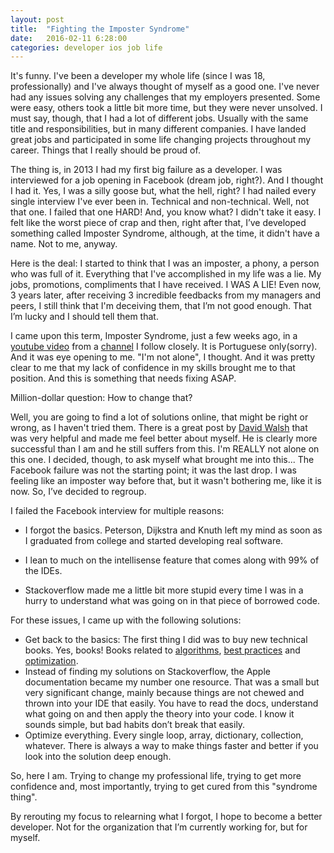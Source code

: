 ```yaml
---
layout: post
title:  "Fighting the Imposter Syndrome"
date:   2016-02-11 6:28:00
categories: developer ios job life
---
```

It's funny. I've been a developer my whole life (since I was 18, professionally) and I've always thought of myself as a good one. I've never had any issues solving any challenges that my employers presented. Some were easy, others took a little bit more time, but they were never unsolved. I must say, though, that I had a lot of different jobs. Usually with the same title and responsibilities, but in many different companies. I have landed great jobs and participated in some life changing projects throughout my career. Things that I really should be proud of.

The thing is, in 2013 I had my first big failure as a developer. I was interviewed for a job opening in Facebook (dream job, right?). And I thought I had it. Yes, I was a silly goose but, what the hell, right? I had nailed every single interview I've ever been in. Technical and non-technical. Well, not that one. I failed that one HARD! And, you know what? I didn't take it easy. I felt like the worst piece of crap and then, right after that, I’ve developed something called Imposter Syndrome, although, at the time, it didn't have a name. Not to me, anyway.

Here is the deal: I started to think that I was an imposter, a phony, a person who was full of it. Everything that I've accomplished in my life was a lie. My jobs, promotions, compliments that I have received. I WAS A LIE! Even now, 3 years later, after receiving 3 incredible feedbacks from my managers and peers, I still think that I'm deceiving them, that I’m not good enough. That I’m lucky and I should tell them that.

I came upon this term, Imposter Syndrome, just a few weeks ago, in a [youtube video][bluesoft-talk] from a [channel][bluesoft-channel] I follow closely. It is Portuguese only(sorry). And it was eye opening to me. "I'm not alone", I thought. And it was pretty clear to me that my lack of confidence in my skills brought me to that position. And this is something that needs fixing ASAP.

Million-dollar question: How to change that?

Well, you are going to find a lot of solutions online, that might be right or wrong, as I haven't tried them. There is a great post by [David Walsh][david-imposter] that was very helpful and made me feel better about myself. He is clearly more successful than I am and he still suffers from this. I'm REALLY not alone on this one. I decided, though, to ask myself what brought me into this... The Facebook failure was not the starting point; it was the last drop. I was feeling like an imposter way before that, but it wasn't bothering me, like it is now. So, I’ve decided to regroup.

I failed the Facebook interview for multiple reasons:

- I forgot the basics. Peterson, Dijkstra and Knuth left my mind as soon as I graduated from college and started developing real software.

- I lean to much on the intellisense feature that comes along with  99% of the IDEs.

- Stackoverflow made me a little bit more stupid every time I was in a hurry to understand what was going on in that piece of borrowed code.

For these issues, I came up with the following solutions:

-	Get back to the basics: The first thing I did was to buy new technical books. Yes, books! Books related to [algorithms][algorithms], [best practices][patterns] and [optimization][optimization]. 
-	Instead of finding my solutions on Stackoverflow, the Apple documentation became my number one resource. That was a small but very significant change, mainly because things are not chewed and thrown into your IDE that easily. You have to read the docs, understand what going on and then apply the theory into your code. I know it sounds simple, but bad habits don’t break that easily. 
-	Optimize everything. Every single loop, array, dictionary, collection, whatever. There is always a way to make things faster and better if you look into the solution deep enough.

So, here I am. Trying to change my professional life, trying to get more confidence and, most importantly, trying to get cured from this "syndrome thing".

By rerouting my focus to relearning what I forgot, I hope to become a better developer. Not for the organization that I’m currently working for, but for myself.


[bluesoft-talk]: https://www.youtube.com/watch?v=8t6dJudTdTE
[bluesoft-channel]: https://www.youtube.com/channel/UCMbi8katMCUd5JkJ3Rr0t_w
[david-imposter]: https://davidwalsh.name/impostor-syndrome
[optimization]: http://www.amazon.com/gp/product/0321917014?psc=1&redirect=true&ref_=oh_aui_detailpage_o01_s00
[algorithms]: http://www.amazon.com/gp/product/0984782850?keywords=algorithms&qid=1455251052&ref_=sr_1_7&sr=8-7
[patterns]: http://www.amazon.com/gp/product/0321535022?keywords=design%20patterns%20ios&qid=1455251203&ref_=sr_1_1&sr=8-1
